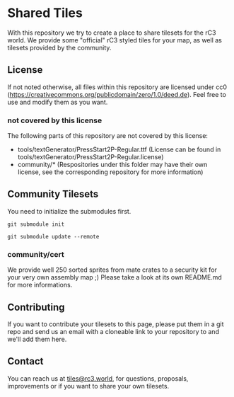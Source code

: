 # Shared Tiles

With this repository we try to create a place to share tilesets for the rC3 world. We provide some "official" rC3 styled tiles for your map, as well as tilesets provided by the community.

## License

If not noted otherwise, all files within this repository are licensed under cc0 (https://creativecommons.org/publicdomain/zero/1.0/deed.de). Feel free to use and modify them as you want.

### not covered by this license

The following parts of this repository are not covered by this license:

* tools/textGenerator/PressStart2P-Regular.ttf (License can be found in tools/textGenerator/PressStart2P-Regular.license)
* community/* (Respositories under this folder may have their own license, see the corresponding repository for more information)

## Community Tilesets
You need to initialize the submodules first.

`git submodule init`

`git submodule update --remote`

### community/cert
We provide well 250 sorted sprites from mate crates to a security kit for your very own assembly map ;)
Please take a look at its own README.md for more informations.

## Contributing
If you want to contribute your tilesets to this page, please put them in a git repo and send us an email with a cloneable link to your repository to and we'll add them here.

## Contact
You can reach us at [tiles@rc3.world](mailto:tiles@rc3.world), for questions, proposals, improvements or if you want to share your own tilesets.
